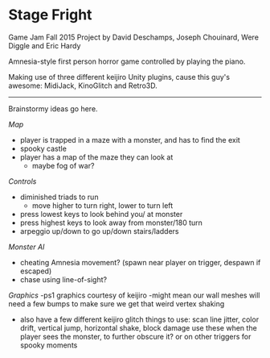 # Stage Fright
Game Jam Fall 2015 Project by David Deschamps, Joseph Chouinard, Were Diggle and Eric Hardy

Amnesia-style first person horror game controlled by playing the piano.

Making use of three different keijiro Unity plugins, cause this guy's awesome: MidiJack, KinoGlitch and Retro3D.

-----------------------

Brainstormy ideas go here.

*Map*
- player is trapped in a maze with a monster, and has to find the exit
- spooky castle
- player has a map of the maze they can look at
	- maybe fog of war?

*Controls*
- diminished triads to run
	- move higher to turn right, lower to turn left
- press lowest keys to look behind you/ at monster
- press highest keys to look away from monster/180 turn
- arpeggio up/down to go up/down stairs/ladders

*Monster AI*
- cheating Amnesia movement? (spawn near player on trigger, despawn if escaped)
- chase using line-of-sight?


*Graphics*
-ps1 graphics courtesy of keijiro
-might mean our wall meshes will need a few bumps to make sure we get that weird vertex shaking

- also have a few different keijiro glitch things to use:
	scan line jitter, color drift, vertical jump, horizontal shake, block damage
	use these when the player sees the monster, to further obscure it?
	or on other triggers for spooky moments
	
